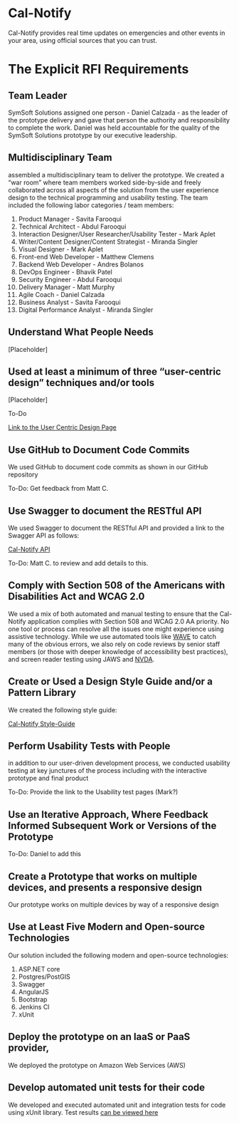 # Cal-Notify

Cal-Notify provides real time updates on emergencies and other events in your area, using official sources that you can trust.

# The Explicit RFI Requirements

## Team Leader
SymSoft Solutions assigned one person - Daniel Calzada - as the leader of the prototype delivery and gave that person the authority and responsibility to complete the work. Daniel was held accountable for the quality of the SymSoft Solutions prototype by our executive leadership.

## Multidisciplinary Team

assembled a multidisciplinary team to deliver the prototype. We created a “war room” where team members worked side-by-side and freely collaborated across all aspects of the solution from the user experience design to the technical programming and usability testing. The team included the following labor categories / team members:
1. Product Manager - Savita Farooqui
2. Technical Architect - Abdul Farooqui
3. Interaction Designer/User Researcher/Usability Tester - Mark Aplet
4. Writer/Content Designer/Content Strategist - Miranda Singler
5. Visual Designer - Mark Aplet
6. Front-end Web Developer - Matthew Clemens
7. Backend Web Developer - Andres Bolanos
8. DevOps Engineer - Bhavik Patel
9. Security Engineer - Abdul Farooqui
10. Delivery Manager - Matt Murphy
11. Agile Coach - Daniel Calzada
12. Business Analyst - Savita Farooqui
13. Digital Performance Analyst - Miranda Singler

## Understand What People Needs
[Placeholder]
## Used at least a minimum of three “user-centric design” techniques and/or tools
[Placeholder]

To-Do

[Link to the User Centric Design Page](https://#)

## Use GitHub to Document Code Commits
We used GitHub to document code commits as shown in our GitHub repository

To-Do: Get feedback from Matt C.

## Use Swagger to document the RESTful API

 We used Swagger to document the RESTful API and provided a link to the Swagger API as follows:

 [Cal-Notify  API](http://api-cal-notify.symsoftsolutions.com/swagger/index.html)

 To-Do: Matt C. to review and add details to this.

## Comply with Section 508 of the Americans with Disabilities Act and WCAG 2.0

We used a mix of both automated and manual testing to ensure that the Cal-Notify application complies with Section 508 and WCAG 2.0 AA priority. No one tool or process can resolve all the issues one might experience using assistive technology. While we use automated tools like [WAVE](http://wave.webaim.org/extension/) to catch many of the obvious errors, we also rely on code reviews by senior staff members (or those with deeper knowledge of accessibility best practices), and screen reader testing using JAWS and [NVDA](https://www.nvaccess.org/).

## Create or Used a Design Style Guide and/or a Pattern Library

We created the following style guide:

[Cal-Notify Style-Guide](http://cal-notify.symsoftsolutions.com/style-guide/index.html)

## Perform Usability Tests with People
in addition to our user-driven development process, we conducted usability testing at key junctures of the process including with the interactive prototype and final product

To-Do: Provide the link to the Usability test pages (Mark?)

## Use an Iterative Approach, Where Feedback Informed Subsequent Work or Versions of the Prototype

To-Do: Daniel to add this

## Create a Prototype that works on multiple devices, and presents a responsive design
Our prototype works on multiple devices by way of a responsive design

## Use at Least Five Modern and Open-source Technologies
Our solution included the following modern and open-source technologies:
1.	ASP.NET core
2.	Postgres/PostGIS
3.	Swagger
4.	AngularJS
5.	Bootstrap
6.	Jenkins CI
7.	xUnit

## Deploy the prototype on an IaaS or PaaS provider,

We deployed the prototype on Amazon Web Services (AWS)

## Develop automated unit tests for their code
We developed and executed automated unit and integration tests for code using xUnit library. Test results [can be viewed here](https://github.com/SymSoftSolutions/cal-notify/tree/master/back-end/src/Tests)
